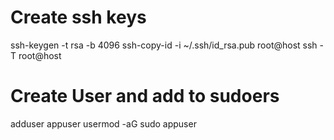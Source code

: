 # Create ssh keys
ssh-keygen -t rsa -b 4096
ssh-copy-id -i ~/.ssh/id_rsa.pub root@host
ssh -T root@host
# Create User and add to sudoers
adduser appuser
usermod -aG sudo appuser